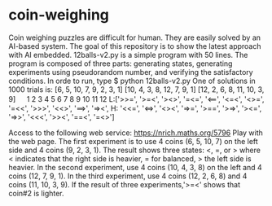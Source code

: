 # coin-weighing
Coin weighing puzzles are difficult for human. They are easily solved by an AI-based system. The goal of this repository is to show the latest approach with AI embedded. 12balls-v2.py is a simple program with 50 lines. The program is composed of three parts: generating states, generating experiments using pseudorandom number, and verifying the satisfactory conditions. In orde to run, type
$ python 12balls-v2.py
One of solutions in 1000 trials is:
[6, 5, 10, 7, 9, 2, 3, 1] [10, 4, 3, 8, 12, 7, 9, 1] [12, 2, 6, 8, 11, 10, 3, 9]
　   1      2     3     4      5     6      7      8     9     10     11    12
L:['>>=', '>=<', '><>', '=<=', '<==', '<=<', '<>=', '=<<', '>>>', '<<>', '==>', '=><', 
H: '<<=', '<=>', '<><', '=>=', '>==', '>=>', '><=', '=>>', '<<<', '>><', '==<', '=<>']

Access to the following web service:
https://nrich.maths.org/5796
Play with the web page. The first experiment is to use 4 coins (6, 5, 10, 7) on the left side and 4 coins (9, 2, 3, 1).
The result shows three states: <, =, or > where < indicates that the right side is heavier, = for balanced, > the left side is heavier.
In the second experiment, use 4 coins (10, 4, 3, 8) on the left and 4 coins (12, 7, 9, 1).
In the third experiment, use 4 coins (12, 2, 6, 8) and 4 coins (11, 10, 3, 9).
If the result of three experiments,'>=<' shows that coin#2 is lighter.
